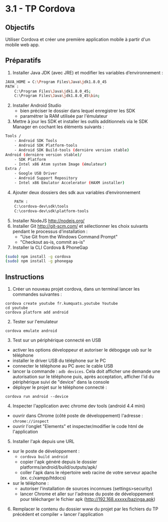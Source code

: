 # 3.1 - TP Cordova

## Objectifs
Utiliser Cordova et créer une première application mobile à partir d'un mobile web app.

## Préparatifs
1. Installer Java JDK (avec JRE) et modifier les variables d’environnement :
```bash
JAVA_HOME = C:\Program Files\Java\jdk1.8.0_45   
PATH :
    C:\Program Files\Java\jdk1.8.0_45;
    C:\Program Files\Java\jdk1.8.0_45\bin;
```
2. Installer Android Studio
    + bien préciser le dossier dans lequel enregistrer les SDK
    + paramétrer la RAM utilisée par l'émulateur
3. Mettre à jour les SDK et installer les outils additionnels via le SDK Manager en cochant les éléments suivants :
```bash
Tools /    
    - Android SDK Tools
    - Android SDK Platform-tools
    - Android SDK Build-tools (dernière version stable)
Android (dernière version stable)/
    - SDK Platform
    - Intel x86 Atom system Image (émulateur)
Extra / 
    - Google USB Driver
    - Android Support Repository
    - Intel x86 Emulator Accelerator (HAXM installer)
```
4. Ajouter deux dossiers des sdk aux variables d’environnement
```bash
    PATH :
    C:\cordova-dev\sdk\tools
    C:\cordova-dev\sdk\platform-tools
```
5. Installer NodeJS http://nodejs.org/
6. Installer Git http://git-scm.com/ et sélectionner les choix suivants pendant le processus d'installation :
    + "Use Git from the Windows Command Prompt"
    + "Checkout as-is, commit as-is"
7. Installer la CLI Cordova & PhoneGap
```bash
(sudo) npm install -g cordova
(sudo) npm install -g phonegap
```

## Instructions
1. Créer un nouveau projet cordova, dans un terminal lancer les commandes suivantes :
```
cordova create youtube fr.kumquats.youtube Youtube
cd youtube
cordova platform add android
```

2. Tester sur l'emulateur
```
cordova emulate android
```

3. Test sur un périphérique connecté en USB
- activer les options développeur et autoriser le débogage usb sur le téléphone
- installer le driver USB du téléphone sur le PC
- connecter le téléphone au PC avec le cable USB
- lancer la commande : ```adb devices```. Cela doit afficher une demande  une autorisation sur le téléphone puis, après acceptation, afficher l'id du périphérique suivi de "device" dans la console
- déployer le projet sur le téléphone connecté : 
````
cordova run android --device
````

4. Inspecter l'application avec chrome dev tools (android 4.4 mini)
- ouvrir dans Chrome (côté poste de développement) l'adresse : `chrome://inspect`
- ouvrir l'onglet "Elements" et inspecter/modifier le code html de l'application


5. Installer l'apk depuis une URL
- sur le poste de développement :
    + ```cordova build android```
    + copier l'apk généré depuis le dossier platforms/android/build/outputs/apk/
    + coller l'apk dans le répertoire web racine de votre serveur apache (ex. c:/xampp/htdocs)
- sur le téléphone : 
    + autoriser l'installation de sources inconnues (settings>security)
    + lancer Chrome et aller sur l'adresse du poste de développement pour télécharger le fichier apk (http://192.168.xxxxx/bazinga.apk)

6. Remplacer le contenu du dossier www du projet par les fichiers du TP précédent et compiler + lancer l'application

